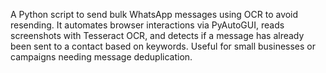 A Python script to send bulk WhatsApp messages using OCR to avoid resending. It automates browser interactions via PyAutoGUI, reads screenshots with Tesseract OCR,
and detects if a message has already been sent to a contact based on keywords. Useful for small businesses or campaigns needing message deduplication.
